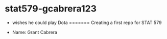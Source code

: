 # stat579-gcabrera123


* wishes he could play Dota
=======
Creating a first repo for STAT 579

* Name: Grant Cabrera

